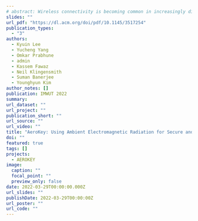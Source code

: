 ```yaml
---
# abstract: Wireless connectivity is becoming common in increasingly diverse personal devices, enabling various interoperation- and Internet-based applications and services. More and more interconnected devices are simultaneously operated by a single user with short-lived connections, making usable device authentication methods imperative to ensure both high security and seamless user experience. Unfortunately, current authentication methods that heavily require human involvement, in addition to form factor and mobility constraints, make this balance hard to achieve, often forcing users to choose between security and convenience. In this work, we present a novel over-the-air device authentication scheme named AEROKEY that achieves both high security and high usability. With virtually no hardware overhead, AEROKEY leverages ubiquitously observable ambient electromagnetic radiation to autonomously generate spatiotemporally unique secret that can be derived only by devices that are closely located to each other. Devices can make use of this unique secret to form the basis of a symmetric key, making the authentication procedure more practical, secure and usable with no active human involvement. We propose and implement essential techniques to overcome challenges in realizing AEROKEY on low-cost microcontroller units, such as poor time synchronization, lack of precision analog front-end, and inconsistent sampling rates. Our real-world experiments demonstrate reliable authentication as well as its robustness against various realistic adversaries with low equal-error rates of 3.4% or less and usable authentication time of as low as 24 s.
slides: ""
url_pdf: "https://dl.acm.org/doi/pdf/10.1145/3517254"
publication_types:
  - "3"
authors:
  - Kyuin Lee
  - Yucheng Yang
  - Omkar Prabhune
  - admin
  - Kassem Fawaz
  - Neil Klingensmith
  - Suman Banerjee
  - Younghyun Kim
author_notes: []
publication: IMWUT 2022
summary:
url_dataset: ""
url_project: ""
publication_short: ""
url_source: ""
url_video: ""
title: "AeroKey: Using Ambient Electromagnetic Radiation for Secure and Usable Wireless Device Authentication"
doi: ""
featured: true
tags: []
projects:
  - AEROKEY
image:
  caption: ""
  focal_point: ""
  preview_only: false
date: 2022-03-29T00:00:00.000Z
url_slides: ""
publishDate: 2022-03-29T00:00:00Z
url_poster: ""
url_code: ""
---
```

